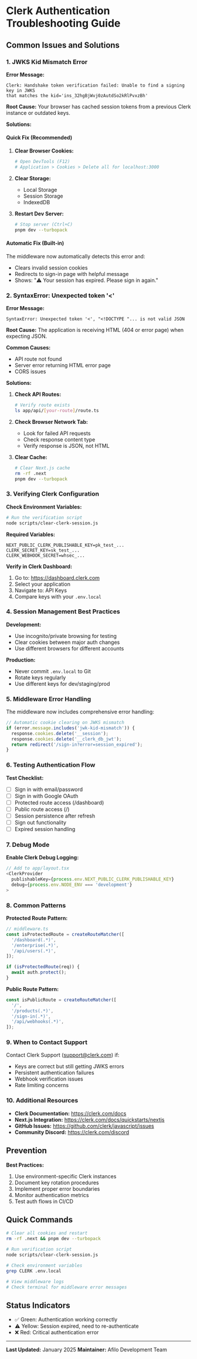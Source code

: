 # Clerk Authentication Troubleshooting Guide

## Common Issues and Solutions

### 1. JWKS Kid Mismatch Error

**Error Message:**
```
Clerk: Handshake token verification failed: Unable to find a signing key in JWKS
that matches the kid='ins_32hgBjWvj0zAutdSo2kRlPvxzBh'
```

**Root Cause:**
Your browser has cached session tokens from a previous Clerk instance or outdated keys.

**Solutions:**

#### Quick Fix (Recommended)
1. **Clear Browser Cookies:**
   ```bash
   # Open DevTools (F12)
   # Application > Cookies > Delete all for localhost:3000
   ```

2. **Clear Storage:**
   - Local Storage
   - Session Storage
   - IndexedDB

3. **Restart Dev Server:**
   ```bash
   # Stop server (Ctrl+C)
   pnpm dev --turbopack
   ```

#### Automatic Fix (Built-in)
The middleware now automatically detects this error and:
- Clears invalid session cookies
- Redirects to sign-in page with helpful message
- Shows: "⚠️ Your session has expired. Please sign in again."

### 2. SyntaxError: Unexpected token '<'

**Error Message:**
```
SyntaxError: Unexpected token '<', "<!DOCTYPE "... is not valid JSON
```

**Root Cause:**
The application is receiving HTML (404 or error page) when expecting JSON.

**Common Causes:**
- API route not found
- Server error returning HTML error page
- CORS issues

**Solutions:**

1. **Check API Routes:**
   ```bash
   # Verify route exists
   ls app/api/[your-route]/route.ts
   ```

2. **Check Browser Network Tab:**
   - Look for failed API requests
   - Check response content type
   - Verify response is JSON, not HTML

3. **Clear Cache:**
   ```bash
   # Clear Next.js cache
   rm -rf .next
   pnpm dev --turbopack
   ```

### 3. Verifying Clerk Configuration

**Check Environment Variables:**
```bash
# Run the verification script
node scripts/clear-clerk-session.js
```

**Required Variables:**
```env
NEXT_PUBLIC_CLERK_PUBLISHABLE_KEY=pk_test_...
CLERK_SECRET_KEY=sk_test_...
CLERK_WEBHOOK_SECRET=whsec_...
```

**Verify in Clerk Dashboard:**
1. Go to: https://dashboard.clerk.com
2. Select your application
3. Navigate to: API Keys
4. Compare keys with your `.env.local`

### 4. Session Management Best Practices

**Development:**
- Use incognito/private browsing for testing
- Clear cookies between major auth changes
- Use different browsers for different accounts

**Production:**
- Never commit `.env.local` to Git
- Rotate keys regularly
- Use different keys for dev/staging/prod

### 5. Middleware Error Handling

The middleware now includes comprehensive error handling:

```typescript
// Automatic cookie clearing on JWKS mismatch
if (error.message.includes('jwk-kid-mismatch')) {
  response.cookies.delete('__session');
  response.cookies.delete('__clerk_db_jwt');
  return redirect('/sign-in?error=session_expired');
}
```

### 6. Testing Authentication Flow

**Test Checklist:**
- [ ] Sign in with email/password
- [ ] Sign in with Google OAuth
- [ ] Protected route access (/dashboard)
- [ ] Public route access (/)
- [ ] Session persistence after refresh
- [ ] Sign out functionality
- [ ] Expired session handling

### 7. Debug Mode

**Enable Clerk Debug Logging:**
```typescript
// Add to app/layout.tsx
<ClerkProvider
  publishableKey={process.env.NEXT_PUBLIC_CLERK_PUBLISHABLE_KEY}
  debug={process.env.NODE_ENV === 'development'}
>
```

### 8. Common Patterns

**Protected Route Pattern:**
```typescript
// middleware.ts
const isProtectedRoute = createRouteMatcher([
  '/dashboard(.*)',
  '/enterprise(.*)',
  '/api/users(.*)',
]);

if (isProtectedRoute(req)) {
  await auth.protect();
}
```

**Public Route Pattern:**
```typescript
const isPublicRoute = createRouteMatcher([
  '/',
  '/products(.*)',
  '/sign-in(.*)',
  '/api/webhooks(.*)',
]);
```

### 9. When to Contact Support

Contact Clerk Support (support@clerk.com) if:
- Keys are correct but still getting JWKS errors
- Persistent authentication failures
- Webhook verification issues
- Rate limiting concerns

### 10. Additional Resources

- **Clerk Documentation:** https://clerk.com/docs
- **Next.js Integration:** https://clerk.com/docs/quickstarts/nextjs
- **GitHub Issues:** https://github.com/clerk/javascript/issues
- **Community Discord:** https://clerk.com/discord

## Prevention

**Best Practices:**
1. Use environment-specific Clerk instances
2. Document key rotation procedures
3. Implement proper error boundaries
4. Monitor authentication metrics
5. Test auth flows in CI/CD

## Quick Commands

```bash
# Clear all cookies and restart
rm -rf .next && pnpm dev --turbopack

# Run verification script
node scripts/clear-clerk-session.js

# Check environment variables
grep CLERK .env.local

# View middleware logs
# Check terminal for middleware error messages
```

## Status Indicators

- ✅ Green: Authentication working correctly
- ⚠️ Yellow: Session expired, need to re-authenticate
- ❌ Red: Critical authentication error

---

**Last Updated:** January 2025
**Maintainer:** Afilo Development Team